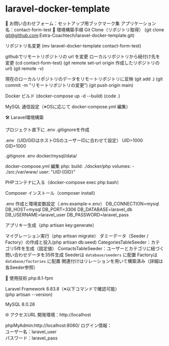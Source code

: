 # laravel-docker-template
🌿 お問い合わせフォーム：セットアップ用ブックマーク集
アプリケーション名：contact-form-test
🚀 環境構築手順
Git Clone（リポジトリ取得）
(git clone git@github.com:Estra-Coachtech/laravel-docker-template.git)

リポジトリ名変更
(mv laravel-docker-template contact-form-test)

githubでリモートリポジトリの url を変更
ローカルリポジトリから紐付け先を変更
(cd contact-form-test)
(git remote set-url origin 作成したリポジトリのurl)
(git remote -v)

現在のローカルリポジトリのデータをリモートリポジトリに反映
(git add .)
(git commit -m "リモートリポジトリの変更")
(git push origin main)


Docker ビルド
(docker-compose up -d --build)
(code .)

MySQL 通信設定（※OSに応じて docker-compose.yml 編集）

🛠 Laravel環境構築

プロジェクト直下に
.env
.gitignoreを作成

.env（UID/GIDはホストOSのユーザーIDに合わせて設定）
UID=1000
GID=1000

.gitignore
.env
docker/mysql/data/

docker-compose.yml 編集
php:
    build: ./docker/php
    volumes:
      - ./src:/var/www/
    user: "${UID}:${GID}"

PHPコンテナに入る（docker-compose exec php bash）

Composer インストール（composer install）

.env 作成と環境変数設定（.env.example→.env）
DB_CONNECTION=mysql
DB_HOST=mysql
DB_PORT=3306
DB_DATABASE=laravel_db
DB_USERNAME=laravel_user
DB_PASSWORD=laravel_pass

アプリキー生成（php artisan key:generate）

マイグレーション実行（php artisan migrate）
ダミーデータ（Seeder / Factory）の作成と投入(php artisan db:seed)
CategoriesTableSeeder：カテゴリ5件を生成（固定値）
ContactsTableSeeder：ユーザーとカテゴリに紐づく問い合わせデータを35件生成
Seederは `database/seeders` に配置
Factoryは `database/factories` に配置
関連付けはリレーションを用いて構築済み（詳細は各Seeder参照）

🧪 使用技術
php:8.1-fpm

Laravel Framework 8.83.8（※以下コマンドで確認可能）  
(php artisan --version)

MySQL 8.0.26

🌐 アクセスURL
開発環境：http://localhost

phpMyAdmin:http://localhost:8080/
ログイン情報：  
ユーザー名：laravel_user  
パスワード：laravel_pass